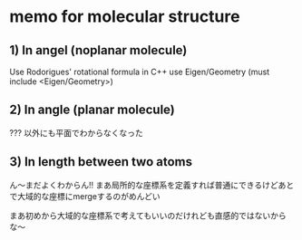 # memo for molecular structure

## 1) In angel (noplanar molecule)

Use Rodorigues' rotational formula
in C++ use Eigen/Geometry (must include <Eigen/Geometry>)

## 2) In angle (planar molecule)

??? 以外にも平面でわからなくなった

## 3) In length between two atoms

ん〜まだよくわからん!!
まあ局所的な座標系を定義すれば普通にできるけどあとで大域的な座標にmergeするのがめんどい

まあ初めから大域的な座標系で考えてもいいのだけれども直感的ではないからな〜
